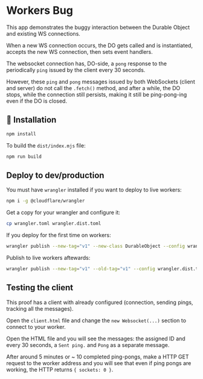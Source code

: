 Workers Bug
===========

This app demonstrates the buggy interaction between the Durable Object and existing WS connections.

When a new WS connection occurs, the DO gets called and is instantiated, accepts the new WS connection, then sets event handlers.

The websocket connection has, DO-side, a `pong` response to the periodically `ping` issued by the client every 30 seconds.

However, these `ping` and `pong` messages issued by both WebSockets (client and server) do not call the `.fetch()` method, and after a while, the DO stops, while the connection still persists, making it still be ping-pong-ing even if the DO is closed.

## 🚀 Installation

```bash
npm install
```

To build the `dist/index.mjs` file:

```bash
npm run build
```

## Deploy to dev/production

You must have `wrangler` installed if you want to deploy to live workers:

```bash
npm i -g @cloudflare/wrangler
```

Get a copy for your wrangler and configure it:

```bash
cp wrangler.toml wrangler.dist.toml
```

If you deploy for the first time on workers:

```bash
wrangler publish --new-tag="v1" --new-class DurableObject --config wrangler.dist.toml
```

Publish to live workers aftewards:

```bash
wrangler publish --new-tag="v1" --old-tag="v1" --config wrangler.dist.toml
```

## Testing the client

This proof  has a client with already configured (connection, sending pings, tracking all the messages).

Open the `client.html` file and change the `new Websocket(...)` section to connect to your worker.

Open the HTML file and you will see the messages: the assigned ID and every 30 seconds, a `Sent ping.` and `Pong` as a separate message.

After around 5 minutes or ~ 10 completed ping-pongs, make a HTTP GET request to the worker address and you will see that even if ping pongs are working, the HTTP returns `{ sockets: 0 }`.
